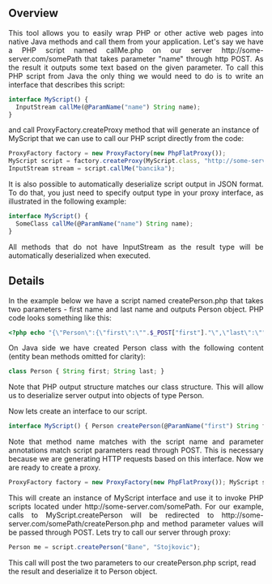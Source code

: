## Overview

<p align="justify">This tool allows you to easily wrap PHP or other active web pages into native Java methods and call them from your application. Let's say we have a PHP script named callMe.php on our server http://some-server.com/somePath that takes parameter "name" through http POST. As the result it outputs some text based on the given parameter. To call this PHP script from Java the only thing we would need to do is to write an interface that describes this script:</p>

```javascript
interface MyScript() {
  InputStream callMe(@ParamName("name") String name);
}
```

and call ProxyFactory.createProxy method that will generate an instance of MyScript that we can use to call our PHP script directly from the code:

```javascript
ProxyFactory factory = new ProxyFactory(new PhpFlatProxy());
MyScript script = factory.createProxy(MyScript.class, "http://some-server.com/somePath");
InputStream stream = script.callMe("bancika");
```

<p align="justify">It is also possible to automatically deserialize script output in JSON format. To do that, you just need to specify output type in your proxy interface, as illustrated in the following example:</p>

```javascript
interface MyScript() {
  SomeClass callMe(@ParamName("name") String name);
}
```

<p align="justify">All methods that do not have InputStream as the result type will be automatically deserialized when executed.</p>

## Details

<p align="justify">In the example below we have a script named createPerson.php that takes two parameters - first name and last name and outputs Person object. PHP code looks something like this:</p>

```php
<?php echo "{\"Person\":{\"first\":\"".$_POST["first"]."\",\"last\":\"".$_POST["last"]."\"}}" ?>
```

<p align="justify">On Java side we have created Person class with the following content (entity bean methods omitted for clarity):</p>

```javascript
class Person { String first; String last; }
```

<p align="justify">Note that PHP output structure matches our class structure. This will allow us to deserialize server output into objects of type Person.</p>

<p align="justify">Now lets create an interface to our script.</p>

```javascript
interface MyScript() { Person createPerson(@ParamName("first") String first, @ParamName("last") String last); }
```

<p align="justify">Note that method name matches with the script name and parameter annotations match script parameters read through POST. This is necessary because we are generating HTTP requests based on this interface. Now we are ready to create a proxy.</p>

```javascript
ProxyFactory factory = new ProxyFactory(new PhpFlatProxy()); MyScript script = factory.createProxy(MyScript.class, "http://some-server.com/somePath");
```

<p align="justify">This will create an instance of MyScript interface and use it to invoke PHP scripts located under http://some-server.com/somePath. For our example, calls to MyScript.createPerson will be redirected to http://some-server.com/somePath/createPerson.php and method parameter values will be passed through POST. Lets try to call our server through proxy:</p>

```javascript
Person me = script.createPerson("Bane", "Stojkovic");
```

This call will post the two parameters to our createPerson.php script, read the result and deserialize it to Person object.
